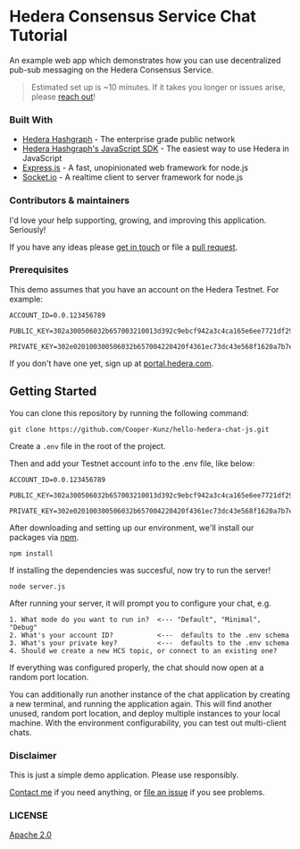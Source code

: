 # Hedera Consensus Service Chat Tutorial

An example web app which demonstrates how you can use decentralized pub-sub messaging on the Hedera Consensus Service.

> Estimated set up is ~10 minutes. If it takes you longer or issues arise, please [reach out](https://github.com/hashgraph/hedera-hcs-chat-js/issues)!

### Built With

- [Hedera Hashgraph](https://www.hedera.com/) - The enterprise grade public network
- [Hedera Hashgraph's JavaScript SDK](https://github.com/hashgraph/hedera-sdk-js) - The easiest way to use Hedera in JavaScript
- [Express.js](https://expressjs.com/) - A fast, unopinionated web framework for node.js
- [Socket.io](https://socket.io/) - A realtime client to server framework for node.js

### Contributors & maintainers

I'd love your help supporting, growing, and improving this application. Seriously!

If you have any ideas please [get in touch](https://twitter.com/cooper_kunz) or file a [pull request](https://github.com/hashgraph/hedera-hcs-chat-js/pulls).

### Prerequisites

This demo assumes that you have an account on the Hedera Testnet. For example:

```
ACCOUNT_ID=0.0.123456789

PUBLIC_KEY=302a300506032b657003210013d392c9ebcf942a3c4ca165e6ee7721df293960001dfe0c347ea8542ef6c4a4

PRIVATE_KEY=302e020100300506032b657004220420f4361ec73dc43e568f1620a7b7ecb7330790b8a1c7620f1ce353aa1de4f0eaa6
```

If you don't have one yet, sign up at [portal.hedera.com](https://portal.hedera.com/).

## Getting Started

You can clone this repository by running the following command:

```
git clone https://github.com/Cooper-Kunz/hello-hedera-chat-js.git
```

Create a `.env` file in the root of the project.

Then and add your Testnet account info to the .env file, like below:

```
ACCOUNT_ID=0.0.123456789

PUBLIC_KEY=302a300506032b657003210013d392c9ebcf942a3c4ca165e6ee7721df293960001dfe0c347ea8542ef6c4a4

PRIVATE_KEY=302e020100300506032b657004220420f4361ec73dc43e568f1620a7b7ecb7330790b8a1c7620f1ce353aa1de4f0eaa6
```

After downloading and setting up our environment, we'll install our packages via [npm](https://docs.npmjs.com/about-npm/).

```
npm install
```

If installing the dependencies was succesful, now try to run the server!

```
node server.js
```

After running your server, it will prompt you to configure your chat, e.g.

```
1. What mode do you want to run in?  <--- "Default", "Minimal", "Debug"
2. What's your account ID?           <---  defaults to the .env schema
3. What's your private key?          <---  defaults to the .env schema
4. Should we create a new HCS topic, or connect to an existing one?
```

If everything was configured properly, the chat should now open at a random port location.

You can additionally run another instance of the chat application by creating a new terminal, and running the application again. This will find another unused, random port location, and deploy multiple instances to your local machine. With the environment configurability, you can test out multi-client chats.

### Disclaimer

This is just a simple demo application. Please use responsibly.

[Contact me](https://twitter.com/cooper_kunz) if you need anything, or [file an issue](/issues) if you see problems.

### LICENSE

[Apache 2.0](LICENSE)